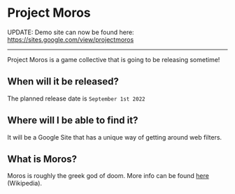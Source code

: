 # Project Moros

UPDATE: Demo site can now be found here: https://sites.google.com/view/projectmoros

---

Project Moros is a game collective that is going to be releasing sometime!

## When will it be released?

The planned release date is `September 1st 2022`

## Where will I be able to find it?

It will be a Google Site that has a unique way of getting around web filters.

## What is Moros?

Moros is roughly the greek god of doom. More info can be found [here](https://en.wikipedia.org/wiki/Moros) (Wikipedia).
